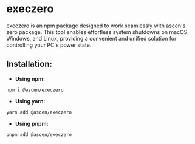 # execzero

execzero is an npm package designed to work seamlessly with ascen's zero package. This tool enables effortless system shutdowns on macOS, Windows, and Linux, providing a convenient and unified solution for controlling your PC's power state.

## Installation:
- **Using npm:**
```
npm i @ascen/execzero
```

- **Using yarn:**
```
yarn add @ascen/execzero
```

- **Using pnpm:**
```
pnpm add @ascen/execzero
```